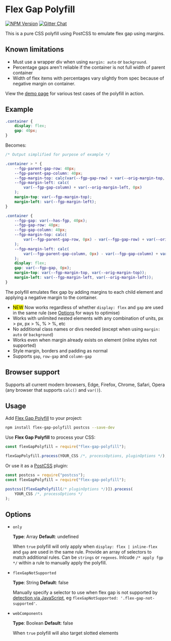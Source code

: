 # Flex Gap Polyfill

[![NPM Version][npm-img]][npm-url]
[![Gitter Chat][git-img]][git-url]

<!-- [![Linux Build Status][cli-img]][cli-url] -->

This is a pure CSS polyfill using PostCSS to emulate flex gap using margins.

## Known limitations

-   Must use a wrapper div when using `margin: auto` or `background`.
-   Percentage gaps aren't reliable if the container is not full width of parent container
-   Width of flex items with percentages vary slightly from spec because of negative margin on container.

View the [demo page](https://gavinmcfarland.github.io/flex-gap-polyfill/) for various test cases of the polyfill in action.

## Example

```css
.container {
    display: flex;
    gap: 40px;
}
```

Becomes:

```css
/* Output simplified for purpose of example */

.container > * {
    --fgp-parent-gap-row: 40px;
    --fgp-parent-gap-column: 40px;
    --fgp-margin-top: calc(var(--fgp-gap-row) + var(--orig-margin-top, 0px));
    --fgp-margin-left: calc(
        var(--fgp-gap-column) + var(--orig-margin-left, 0px)
    );
    margin-top: var(--fgp-margin-top);
    margin-left: var(--fgp-margin-left);
}

.container {
    --fgp-gap: var(--has-fgp, 40px);
    --fgp-gap-row: 40px;
    --fgp-gap-column: 40px;
    --fgp-margin-top: calc(
        var(--fgp-parent-gap-row, 0px) - var(--fgp-gap-row) + var(--orig-margin-top, 0px)
    );
    --fgp-margin-left: calc(
        var(--fgp-parent-gap-column, 0px) - var(--fgp-gap-column) + var(--orig-margin-left, 0px)
    );
    display: flex;
    gap: var(--fgp-gap, 0px);
    margin-top: var(--fgp-margin-top, var(--orig-margin-top));
    margin-left: var(--fgp-margin-left, var(--orig-margin-left));
}
```

The polyfill emulates flex gap by adding margins to each child element and applying a negative margin to the container.

-   <mark>NEW</mark> Now works regardless of whether `display: flex` and `gap` are used in the same rule (see [Options](#Options) for ways to optimise)
-   Works with unlimited nested elements with any combination of units, px > px, px > %, % > %, etc
-   No additional class names or divs needed (except when using `margin: auto` or `background`)
-   Works even when margin already exists on element (inline styles not supported)
-   Style margin, borders and padding as normal
-   Supports `gap`, `row-gap` and `column-gap`

## Browser support

Supports all current modern browsers, Edge, Firefox, Chrome, Safari, Opera (any browser that supports `calc()` and `var()`).

## Usage

Add [Flex Gap Polyfill] to your project:

```bash
npm install flex-gap-polyfill postcss --save-dev
```

Use **Flex Gap Polyfill** to process your CSS:

```js
const flexGapPolyfill = require("flex-gap-polyfill");

flexGapPolyfill.process(YOUR_CSS /*, processOptions, pluginOptions */);
```

Or use it as a [PostCSS] plugin:

```js
const postcss = require("postcss");
const flexGapPolyfill = require("flex-gap-polyfill");

postcss([flexGapPolyfill(/* pluginOptions */)]).process(
    YOUR_CSS /*, processOptions */
);
```

[npm-url]: https://www.npmjs.com/package/flex-gap-polyfill
[npm-img]: https://img.shields.io/npm/v/flex-gap-polyfill.svg

<!-- [cli-url]: https://travis-ci.org/gavinmcfarland/flex-gap-polyfill -->

[cli-img]: https://img.shields.io/travis/gavinmcfarland/flex-gap-polyfill.svg
[git-url]: https://gitter.im/postcss/postcss
[git-img]: https://img.shields.io/badge/chat-gitter-blue.svg
[PostCSS]: https://github.com/postcss/postcss
[Flex Gap Polyfill]: https://github.com/gavinmcfarland/flex-gap-polyfill

## Options

-   `only`

    **Type**: Array **Default**: undefined

    When `true` polyfill will only apply when `display: flex | inline-flex` and `gap` are used in the same rule. Provide an array of selectors to match additional rules. Can be `strings` or `regexes`. Inlcude `/* apply fgp */` within a rule to manually apply the polyfill.

-   `flexGapNotSupported`

    **Type**: String **Default**: false

    Manually specify a selector to use when flex gap is not supported by [detection via JavaScript](https://github.com/Modernizr/Modernizr/blob/master/feature-detects/css/flexgap.js), eg `flexGapNotSupported: '.flex-gap-not-supported'`.

<!-- - `tailwindCSS`

    __Type__: Boolean __Default__: false

    When `true` polyfill will add extra CSS to support TailwindCSS. -->

-   `webComponents`

    **Type**: Boolean **Default**: false

    When `true` polyfill will also target slotted elements

<!-- - `percentageRowGaps`

    __Type__: Boolean __Default__: false

    When `true` percentage row gaps will be calculated based on width of element (non spec). -->

